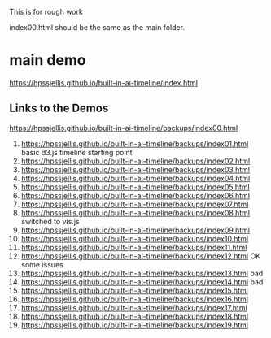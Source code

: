 This is for rough work

index00.html should be the same as the main folder.

# main demo

https://hpssjellis.github.io/built-in-ai-timeline/index.html




## Links to the Demos

https://hpssjellis.github.io/built-in-ai-timeline/backups/index00.html

1. https://hpssjellis.github.io/built-in-ai-timeline/backups/index01.html     basic d3.js timeline starting point
1. https://hpssjellis.github.io/built-in-ai-timeline/backups/index02.html
1. https://hpssjellis.github.io/built-in-ai-timeline/backups/index03.html
1. https://hpssjellis.github.io/built-in-ai-timeline/backups/index04.html
1. https://hpssjellis.github.io/built-in-ai-timeline/backups/index05.html
1. https://hpssjellis.github.io/built-in-ai-timeline/backups/index06.html
1. https://hpssjellis.github.io/built-in-ai-timeline/backups/index07.html
1. https://hpssjellis.github.io/built-in-ai-timeline/backups/index08.html   switched to vis.js
1. https://hpssjellis.github.io/built-in-ai-timeline/backups/index09.html  
1. https://hpssjellis.github.io/built-in-ai-timeline/backups/index10.html
1. https://hpssjellis.github.io/built-in-ai-timeline/backups/index11.html
1. https://hpssjellis.github.io/built-in-ai-timeline/backups/index12.html   OK some issues
1. https://hpssjellis.github.io/built-in-ai-timeline/backups/index13.html  bad
1. https://hpssjellis.github.io/built-in-ai-timeline/backups/index14.html   bad
1. https://hpssjellis.github.io/built-in-ai-timeline/backups/index15.html
1. https://hpssjellis.github.io/built-in-ai-timeline/backups/index16.html
1. https://hpssjellis.github.io/built-in-ai-timeline/backups/index17.html
1. https://hpssjellis.github.io/built-in-ai-timeline/backups/index18.html
1. https://hpssjellis.github.io/built-in-ai-timeline/backups/index19.html

